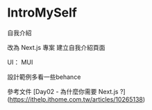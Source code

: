 # IntroMySelf
自我介紹

改為 Next.js 專案
建立自我介紹頁面


UI： MUI

設計範例多看一些behance



參考文件
[Day02 - 為什麼你需要 Next.js ?] (https://ithelp.ithome.com.tw/articles/10265138)
